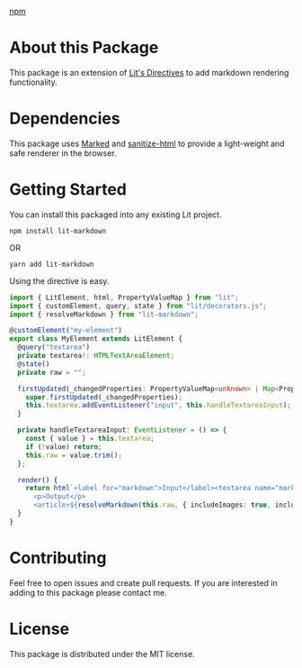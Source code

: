 [npm](https://www.npmjs.com/package/lit-markdown)

# About this Package

This package is an extension of [Lit's Directives](https://lit.dev/docs/api/directives/) to add markdown rendering functionality.

# Dependencies

This package uses [Marked](https://github.com/markedjs/marked) and [sanitize-html](https://github.com/apostrophecms/sanitize-html) to provide a light-weight and safe renderer in the browser.

# Getting Started

You can install this packaged into any existing Lit project.

```
npm install lit-markdown
```

OR

```
yarn add lit-markdown
```

Using the directive is easy.

```typescript
import { LitElement, html, PropertyValueMap } from "lit";
import { customElement, query, state } from "lit/decorators.js";
import { resolveMarkdown } from "lit-markdown";

@customElement("my-element")
export class MyElement extends LitElement {
  @query("textarea")
  private textarea!: HTMLTextAreaElement;
  @state()
  private raw = "";

  firstUpdated(_changedProperties: PropertyValueMap<unknown> | Map<PropertyKey, unknown>) {
    super.firstUpdated(_changedProperties);
    this.textarea.addEventListener("input", this.handleTextareaInput);
  }

  private handleTextareaInput: EventListener = () => {
    const { value } = this.textarea;
    if (!value) return;
    this.raw = value.trim();
  };

  render() {
    return html`<label for="markdown">Input</label><textarea name="markdown" id="markdown"></textarea>
      <p>Output</p>
      <article>${resolveMarkdown(this.raw, { includeImages: true, includeCodeBlockClassNames: true })}</article>`;
  }
}
```

# Contributing

Feel free to open issues and create pull requests. If you are interested in adding to this package please contact me.

# License

This package is distributed under the MIT license.
